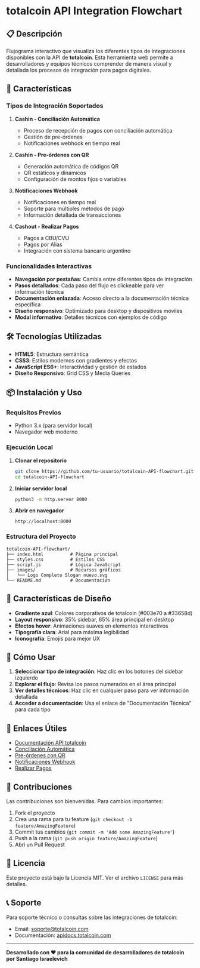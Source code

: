 # totalcoin API Integration Flowchart

## 📋 Descripción

Flujograma interactivo que visualiza los diferentes tipos de integraciones disponibles con la API de **totalcoin**. Esta herramienta web permite a desarrolladores y equipos técnicos comprender de manera visual y detallada los procesos de integración para pagos digitales.

## 🚀 Características

### Tipos de Integración Soportados

1. **Cashin - Conciliación Automática**
   - Proceso de recepción de pagos con conciliación automática
   - Gestión de pre-órdenes
   - Notificaciones webhook en tiempo real

2. **Cashin - Pre-órdenes con QR**
   - Generación automática de códigos QR
   - QR estáticos y dinámicos
   - Configuración de montos fijos o variables

3. **Notificaciones Webhook**
   - Notificaciones en tiempo real
   - Soporte para múltiples métodos de pago
   - Información detallada de transacciones

4. **Cashout - Realizar Pagos**
   - Pagos a CBU/CVU
   - Pagos por Alias
   - Integración con sistema bancario argentino

### Funcionalidades Interactivas

- **Navegación por pestañas**: Cambia entre diferentes tipos de integración
- **Pasos detallados**: Cada paso del flujo es clickeable para ver información técnica
- **Documentación enlazada**: Acceso directo a la documentación técnica específica
- **Diseño responsivo**: Optimizado para desktop y dispositivos móviles
- **Modal informativo**: Detalles técnicos con ejemplos de código

## 🛠️ Tecnologías Utilizadas

- **HTML5**: Estructura semántica
- **CSS3**: Estilos modernos con gradientes y efectos
- **JavaScript ES6+**: Interactividad y gestión de estados
- **Diseño Responsivo**: Grid CSS y Media Queries

## 📦 Instalación y Uso

### Requisitos Previos
- Python 3.x (para servidor local)
- Navegador web moderno

### Ejecución Local

1. **Clonar el repositorio**
   ```bash
   git clone https://github.com/tu-usuario/totalcoin-API-flowchart.git
   cd totalcoin-API-flowchart
   ```

2. **Iniciar servidor local**
   ```bash
   python3 -m http.server 8000
   ```

3. **Abrir en navegador**
   ```
   http://localhost:8000
   ```

### Estructura del Proyecto

```
totalcoin-API-flowchart/
├── index.html          # Página principal
├── styles.css          # Estilos CSS
├── script.js           # Lógica JavaScript
├── images/             # Recursos gráficos
│   └── Logo Completo Slogan nuevo.svg
└── README.md           # Documentación
```

## 🎨 Características de Diseño

- **Gradiente azul**: Colores corporativos de totalcoin (#003e70 a #33658d)
- **Layout responsivo**: 35% sidebar, 65% área principal en desktop
- **Efectos hover**: Animaciones suaves en elementos interactivos
- **Tipografía clara**: Arial para máxima legibilidad
- **Iconografía**: Emojis para mejor UX

## 📖 Cómo Usar

1. **Seleccionar tipo de integración**: Haz clic en los botones del sidebar izquierdo
2. **Explorar el flujo**: Revisa los pasos numerados en el área principal
3. **Ver detalles técnicos**: Haz clic en cualquier paso para ver información detallada
4. **Acceder a documentación**: Usa el enlace de "Documentación Técnica" para cada tipo

## 🔗 Enlaces Útiles

- [Documentación API totalcoin](https://apidocs.totalcoin.com/)
- [Conciliación Automática](https://apidocs.totalcoin.com/integrations/pre_orders/es/index.html)
- [Pre-órdenes con QR](https://apidocs.totalcoin.com/integrations/pre_orders_qr/es/index.html)
- [Notificaciones Webhook](https://apidocs.totalcoin.com/integrations/without_pre_order/es/index.html)
- [Realizar Pagos](https://apidocs.totalcoin.com/integrations/payments/es/index.html)

## 🤝 Contribuciones

Las contribuciones son bienvenidas. Para cambios importantes:

1. Fork el proyecto
2. Crea una rama para tu feature (`git checkout -b feature/AmazingFeature`)
3. Commit tus cambios (`git commit -m 'Add some AmazingFeature'`)
4. Push a la rama (`git push origin feature/AmazingFeature`)
5. Abrí un Pull Request

## 📄 Licencia

Este proyecto está bajo la Licencia MIT. Ver el archivo `LICENSE` para más detalles.

## 📞 Soporte

Para soporte técnico o consultas sobre las integraciones de totalcoin:
- Email: soporte@totalcoin.com
- Documentación: [apidocs.totalcoin.com](https://apidocs.totalcoin.com/)

---

**Desarrollado con ❤️ para la comunidad de desarrolladores de totalcoin por Santiago Israelevich**